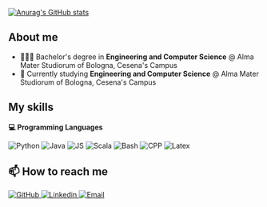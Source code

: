 [![Anurag's GitHub stats](https://github-readme-stats.vercel.app/api?username=Luca1313)](https://github.com/anuraghazra/github-readme-stats)

## About me
- 👨🏻‍🎓 Bachelor's degree in **Engineering and Computer Science** @ Alma Mater Studiorum of Bologna, Cesena's Campus
- 🔭 Currently studying **Engineering and Computer Science** @ Alma Mater Studiorum of Bologna, Cesena's Campus

## My skills

<b> 💻 Programming Languages </b> <br>
<p> 
  <img alt="Python" src="https://img.shields.io/badge/Python-FFD43B?style=for-the-badge&logo=python&logoColor=blue" />
  <img alt="Java" src="https://img.shields.io/badge/OpenJDK-ED8B00?style=for-the-badge&logo=openjdk&logoColor=white" />
  <img alt="JS" src="https://img.shields.io/badge/JavaScript-323330?style=for-the-badge&logo=javascript&logoColor=F7DF1E" />
  <img alt="Scala" src="https://img.shields.io/badge/-Scala-092E20?style=for-the-badge&logo=scala&logoColor=white&color=red" />
  <img alt="Bash" src="https://img.shields.io/badge/-Bash-000000?style=for-the-badge&logo=gnu-bash&logoColor=white" />
  <img alt="CPP" src="https://img.shields.io/badge/C%2B%2B-00599C?style=for-the-badge&logo=c%2B%2B&logoColor=white" />
  <img alt="Latex" src="https://img.shields.io/badge/LaTeX-47A141?style=for-the-badge&logo=LaTeX&logoColor=white" />
</p>

## 📫 How to reach me
<p>
  <a href="https://github.com/Luca1313">
    <img alt="GitHub" src="https://img.shields.io/badge/-Github-181717?style=for-the-badge&logo=github&logoColor=white" />
  </a> 
  <a href="https://www.linkedin.com/in/luca-rubboli-b718011a7/">
    <img alt="Linkedin" src="https://img.shields.io/badge/-LinkedIn-0A66C2?style=for-the-badge&logo=linkedin&logoColor=white" />
  </a> 
  <a href="mailto:luca.rubboli13@gmail.com">
    <img alt="Email" src="https://img.shields.io/badge/-Email-D14836?style=for-the-badge&logo=gmail&logoColor=white" />
  </a> 
</p>
